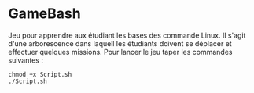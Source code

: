 # GameBash
Jeu pour apprendre aux étudiant les bases des commande Linux.
Il s'agit d'une arborescence dans laquell les étudiants doivent se déplacer et effectuer quelques missions.
Pour lancer le jeu taper les commandes suivantes : 
```
chmod +x Script.sh
./Script.sh
```

